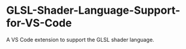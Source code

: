 # GLSL-Shader-Language-Support-for-VS-Code
A VS Code extension to support the GLSL shader language.
